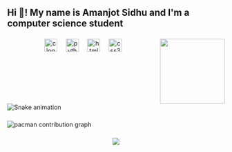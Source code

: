 <h2 align="left">Hi 👋! My name is Amanjot Sidhu and I'm a computer science student</h2>

###

<img align="right" height="150" src="https://i.imgflip.com/65efzo.gif"  />

###

<div align="center">
  <img src="https://cdn.jsdelivr.net/gh/devicons/devicon/icons/c/c-original.svg" height="30" alt="c logo"  />
  <img width="12" />
  <img src="https://cdn.jsdelivr.net/gh/devicons/devicon/icons/python/python-original.svg" height="30" alt="python logo"  />
  <img width="12" />
  <img src="https://cdn.jsdelivr.net/gh/devicons/devicon/icons/html5/html5-original.svg" height="30" alt="html5 logo"  />
  <img width="12" />
  <img src="https://cdn.jsdelivr.net/gh/devicons/devicon/icons/css3/css3-original.svg" height="30" alt="css3 logo"  />
</div>

###

<br clear="both">

<img src="https://raw.githubusercontent.com/AKS1110/AKS1110/output/snake.svg" alt="Snake animation" />

###

<picture>
  <source media="(prefers-color-scheme: dark)" srcset="https://raw.githubusercontent.com/AKS1110/AKS1110/output/pacman-contribution-graph-dark.svg">
  <source media="(prefers-color-scheme: light)" srcset="https://raw.githubusercontent.com/AKS1110/AKS1110/output/pacman-contribution-graph.svg">
  <img alt="pacman contribution graph" src="https://raw.githubusercontent.com/AKS1110/AKS1110/output/pacman-contribution-graph.svg">
</picture>

###

<div align="center">
  <img src="https://profile-counter.glitch.me/AKS1110/count.svg?"  />
</div>

###
